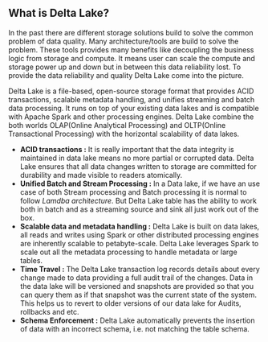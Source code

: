 ## What is Delta Lake?

In the past there are different storage solutions build to solve the common problem of data quality. Many architecture/tools are build to solve the problem. These tools provides many benefits like decoupling the business logic from storage and compute. It means user can scale the compute and storage power up and down but in between this data reliability lost. To provide the data reliability and quality  Delta Lake come into the picture.

Delta Lake is a file-based, open-source storage format that provides ACID transactions, scalable metadata handling, and unifies streaming and batch data processing. It runs on top of your existing data lakes and is compatible with Apache Spark and other processing engines. Delta Lake combine the both worlds OLAP(Online Analytical Processing) and OLTP(Online Transactional Processing) with the horizontal scalability of data lakes.

 - **ACID transactions :** It is really important that the data integrity is maintained in data lake means no more partial or corrupted data. Delta Lake ensures that all data changes written to storage are committed for durability and made visible to readers atomically.
 - **Unified Batch and Stream Processing :** In a Data lake, if we have an use case of both Stream processing and Batch processing it is normal to follow _Lamdba architecture_. But Delta Lake table has the ability to work both in batch and as a streaming source and sink all just work out of the box.
 - **Scalable data and metadata handling :** Delta Lake is built on data lakes, all reads and writes using Spark or other distributed processing engines are inherently scalable to petabyte-scale. Delta Lake leverages Spark to scale out all the metadata processing to handle metadata or large tables.
 - **Time Travel :** The Delta Lake transaction log records details about every change made to data providing a full audit trail of the changes. Data in the data lake will be versioned and snapshots are provided so that you can query them as if that snapshot was the current state of the system. This helps us to revert to older versions of our data lake for Audits, rollbacks and etc.
 - **Schema Enforcement :** Delta Lake automatically prevents the insertion of data with an incorrect schema, i.e. not matching the table schema. 
<!--stackedit_data:
eyJoaXN0b3J5IjpbMTY5NjM5MDM4NCwzMTExODY2NDgsLTc4Mj
A2NDI1MCwtMjA4ODc0NjYxMiwtMzMyNDU1MzYzXX0=
-->